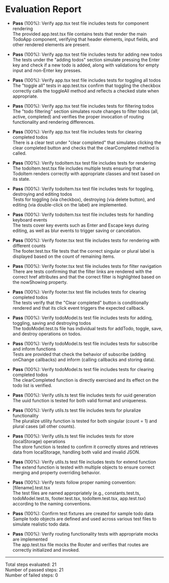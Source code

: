 # Evaluation Report

- **Pass** (100%): Verify app.tsx test file includes tests for component rendering  
  The provided app.test.tsx file contains tests that render the main TodoApp component, verifying that header elements, input fields, and other rendered elements are present.

- **Pass** (100%): Verify app.tsx test file includes tests for adding new todos  
  The tests under the "adding todos" section simulate pressing the Enter key and check if a new todo is added, along with validations for empty input and non-Enter key presses.

- **Pass** (100%): Verify app.tsx test file includes tests for toggling all todos  
  The "toggle all" tests in app.test.tsx confirm that toggling the checkbox correctly calls the toggleAll method and reflects a checked state when appropriate.

- **Pass** (100%): Verify app.tsx test file includes tests for filtering todos  
  The "todo filtering" section simulates route changes to filter todos (all, active, completed) and verifies the proper invocation of routing functionality and rendering differences.

- **Pass** (100%): Verify app.tsx test file includes tests for clearing completed todos  
  There is a clear test under "clear completed" that simulates clicking the clear completed button and checks that the clearCompleted method is called.

- **Pass** (100%): Verify todoItem.tsx test file includes tests for rendering  
  The todoItem.test.tsx file includes multiple tests ensuring that a TodoItem renders correctly with appropriate classes and text based on its state.

- **Pass** (100%): Verify todoItem.tsx test file includes tests for toggling, destroying and editing todos  
  Tests for toggling (via checkbox), destroying (via delete button), and editing (via double-click on the label) are implemented.

- **Pass** (100%): Verify todoItem.tsx test file includes tests for handling keyboard events  
  The tests cover key events such as Enter and Escape keys during editing, as well as blur events to trigger saving or cancelation.

- **Pass** (100%): Verify footer.tsx test file includes tests for rendering with different counts  
  The footer.test.tsx file tests that the correct singular or plural label is displayed based on the count of remaining items.

- **Pass** (100%): Verify footer.tsx test file includes tests for filter navigation  
  There are tests confirming that the filter links are rendered with the correct href attributes and that the correct filter is highlighted based on the nowShowing property.

- **Pass** (100%): Verify footer.tsx test file includes tests for clearing completed todos  
  The tests verify that the "Clear completed" button is conditionally rendered and that its click event triggers the expected callback.

- **Pass** (100%): Verify todoModel.ts test file includes tests for adding, toggling, saving and destroying todos  
  The todoModel.test.ts file has individual tests for addTodo, toggle, save, and destroy operations on todos.

- **Pass** (100%): Verify todoModel.ts test file includes tests for subscribe and inform functions  
  Tests are provided that check the behavior of subscribe (adding onChange callbacks) and inform (calling callbacks and storing data).

- **Pass** (100%): Verify todoModel.ts test file includes tests for clearing completed todos  
  The clearCompleted function is directly exercised and its effect on the todo list is verified.

- **Pass** (100%): Verify utils.ts test file includes tests for uuid generation  
  The uuid function is tested for both valid format and uniqueness.

- **Pass** (100%): Verify utils.ts test file includes tests for pluralize functionality  
  The pluralize utility function is tested for both singular (count = 1) and plural cases (all other counts).

- **Pass** (100%): Verify utils.ts test file includes tests for store (localStorage) operations  
  The store function is tested to confirm it correctly stores and retrieves data from localStorage, handling both valid and invalid JSON.

- **Pass** (100%): Verify utils.ts test file includes tests for extend function  
  The extend function is tested with multiple objects to ensure correct merging and property overriding behavior.

- **Pass** (100%): Verify tests follow proper naming convention: [filename].test.tsx  
  The test files are named appropriately (e.g., constants.test.ts, todoModel.test.ts, footer.test.tsx, todoItem.test.tsx, app.test.tsx) according to the naming conventions.

- **Pass** (100%): Confirm test fixtures are created for sample todo data  
  Sample todo objects are defined and used across various test files to simulate realistic todo data.

- **Pass** (100%): Verify routing functionality tests with appropriate mocks are implemented  
  The app.test.tsx file mocks the Router and verifies that routes are correctly initialized and invoked.

---

Total steps evaluated: 21  
Number of passed steps: 21  
Number of failed steps: 0